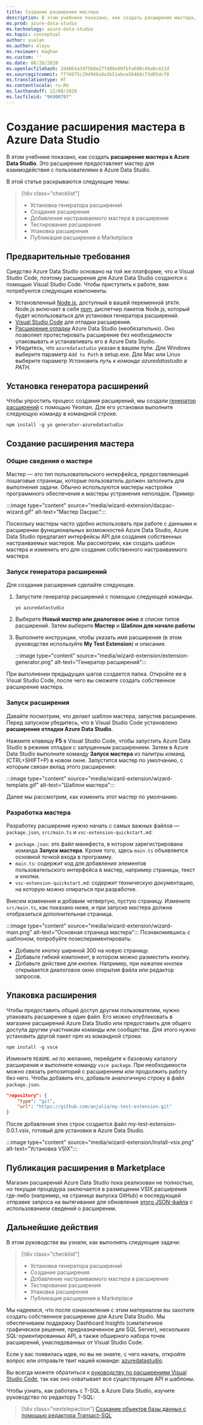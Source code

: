 ```yaml
---
title: Создание расширения мастера
description: В этом учебнике показано, как создать расширение мастера, чтобы добавить пользовательские функции для Azure Data Studio.
ms.prod: azure-data-studio
ms.technology: azure-data-studio
ms.topic: conceptual
author: yualan
ms.author: alayu
ms.reviewer: maghan
ms.custom: ''
ms.date: 08/28/2020
ms.openlocfilehash: 2d4864a3475b8e27fd86e90fbfa690c49a0c413d
ms.sourcegitcommit: 7f76975c29d948a9a3b51abce564b9c73d05dcf0
ms.translationtype: HT
ms.contentlocale: ru-RU
ms.lasthandoff: 12/08/2020
ms.locfileid: "96900797"
---
```

# <a name="create-an-azure-data-studio-wizard-extension"></a>Создание расширения мастера в Azure Data Studio

В этом учебнике показано, как создать **расширение мастера в Azure Data Studio**. Это расширение предоставляет мастер для взаимодействия с пользователями в Azure Data Studio.

В этой статье раскрываются следующие темы:
> [!div class="checklist"]
> - Установка генератора расширений
> - Создание расширения
> - Добавление настраиваемого мастера в расширение
> - Тестирование расширения
> - Упаковка расширения
> - Публикация расширения в Marketplace

## <a name="prerequisites"></a>Предварительные требования

Средство Azure Data Studio основано на той же платформе, что и Visual Studio Code, поэтому расширения для Azure Data Studio создаются с помощью Visual Studio Code. Чтобы приступить к работе, вам потребуются следующие компоненты.

- Установленный [Node.js](https://nodejs.org), доступный в вашей переменной `$PATH`. Node.js включает в себя [npm](https://www.npmjs.com/), диспетчер пакетов Node.js, который будет использоваться для установки генератора расширений.
- [Visual Studio Code](https://code.visualstudio.com) для отладки расширения.
- [Расширение отладки](https://marketplace.visualstudio.com/items?itemName=ms-mssql.sqlops-debug) Azure Data Studio (необязательно). Оно позволяет протестировать расширение без необходимости упаковывать и устанавливать его в Azure Data Studio.
- Убедитесь, что `azuredatastudio` указан в вашем пути. Для Windows выберите параметр `Add to Path` в setup.exe. Для Mac или Linux выберите параметр *Установить путь к команде azuredatastudio в PATH*.

## <a name="install-the-extension-generator"></a>Установка генератора расширений

Чтобы упростить процесс создания расширений, мы создали [генератор расширений](https://code.visualstudio.com/docs/extensions/yocode) с помощью Yeoman. Для его установки выполните следующую команду в командной строке.

```console
npm install -g yo generator-azuredatastudio
```

## <a name="create-your-wizard-extension"></a>Создание расширения мастера

### <a name="introduction-to-wizards"></a>Общие сведения о мастере

Мастер — это тип пользовательского интерфейса, предоставляющий пошаговые страницы, которые пользователь должен заполнить для выполнения задачи. Обычно используются мастеры настройки программного обеспечения и мастеры устранения неполадок. Пример:

:::image type="content" source="media/wizard-extension/dacpac-wizard.gif" alt-text="Мастер Dacpac":::

Поскольку мастеры часто удобно использовать при работе с данными и расширении функциональных возможностей Azure Data Studio, Azure Data Studio предлагает интерфейсы API для создания собственных настраиваемых мастеров. Мы рассмотрим, как создать шаблон мастера и изменить его для создания собственного настраиваемого мастера.

### <a name="run-the-extension-generator"></a>Запуск генератора расширений

Для создания расширения сделайте следующее.

1. Запустите генератор расширений с помощью следующей команды.

   `yo azuredatastudio`

2. Выберите **Новый мастер или диалоговое окно** в списке типов расширений. Затем выберите **Мастер** и **Шаблон для начало работы**

3. Выполните инструкции, чтобы указать имя расширения (в этом руководстве используйте **My Test Extension**) и описание.

    :::image type="content" source="media/wizard-extension/extension-generator.png" alt-text="Генератор расширений":::

При выполнении предыдущих шагов создается папка. Откройте ее в Visual Studio Code, после чего вы сможете создать собственное расширение мастера.

### <a name="run-the-extension"></a>Запуск расширения

Давайте посмотрим, что делает шаблон мастера, запустив расширение. Перед запуском убедитесь, что в Visual Studio Code установлено **расширение отладки Azure Data Studio**.

Нажмите клавишу **F5** в Visual Studio Code, чтобы запустить Azure Data Studio в режиме отладки с запущенным расширением. Затем в Azure Data Studio выполните команду **Запуск мастера** из палитры команд (CTRL+SHIFT+P) в новом окне. Запустится мастер по умолчанию, с которым связан вклад этого расширения:

:::image type="content" source="media/wizard-extension/wizard-template.gif" alt-text="Шаблон мастера":::

Далее мы рассмотрим, как изменить этот мастер по умолчанию.

### <a name="develop-the-wizard"></a>Разработка мастера

Разработку расширения нужно начать с самых важных файлов — `package.json`, `src/main.ts` и `vsc-extension-quickstart.md`:

- `package.json`: это файл манифеста, в котором зарегистрирована команда **Запуск мастера**. Кроме того, здесь `main.ts` объявляется основной точкой входа в программу.
- `main.ts`: содержит код для добавления элементов пользовательского интерфейса в мастер, например страницы, текст и кнопки.
- `vsc-extension-quickstart.md`: содержит техническую документацию, на которую можно опираться при разработке.

Внесем изменения и добавим четвертую, пустую страницу. Измените `src/main.ts`, как показано ниже, и при запуске мастера должна отобразиться дополнительная страница.

:::image type="content" source="media/wizard-extension/wizard-main.png" alt-text="Основная страница мастера":::
Познакомившись с шаблоном, попробуйте поэкспериментировать:

- Добавьте кнопку шириной 300 на новую страницу.
- Добавьте гибкий компонент, в котором можно разместить кнопку.
- Добавьте действие для кнопки. Например, при нажатии кнопки открывается диалоговое окно открытия файла или редактор запросов.

## <a name="package-your-extension"></a>Упаковка расширения

Чтобы предоставить общий доступ другим пользователям, нужно упаковать расширение в один файл. Его можно опубликовать в магазине расширений Azure Data Studio или предоставить для общего доступа другим участникам команды или сообщества. Для этого нужно установить другой пакет npm из командной строки.

```console
npm install -g vsce
```

Измените `README.md` по желанию, перейдите к базовому каталогу расширения и выполните команду `vsce package`. При необходимости можно связать репозиторий с расширением или продолжить работу без него. Чтобы добавить его, добавьте аналогичную строку в файл `package.json`.

```json
"repository": {
    "type": "git",
    "url": "https://github.com/anjalia/my-test-extension.git"
}
```

После добавления этих строк создается файл my-test-extension-0.0.1.vsix, готовый для установки в Azure Data Studio.

:::image type="content" source="media/wizard-extension/install-vsix.png" alt-text="Установка VSIX":::

## <a name="publish-your-extension-to-the-marketplace"></a>Публикация расширения в Marketplace

Магазин расширений Azure Data Studio пока реализован не полностью, но текущая процедура заключается в размещении VSIX расширения где-либо (например, на странице выпуска GitHub) и последующей отправке запроса на вытягивание для обновления [этого JSON-файла](https://github.com/Microsoft/azuredatastudio/blob/release/extensions/extensionsGallery.json) с использованием сведений о расширении.

## <a name="next-steps"></a>Дальнейшие действия

В этом руководстве вы узнали, как выполнять следующие задачи:
> [!div class="checklist"]
> - Установка генератора расширений
> - Создание расширения
> - Добавление настраиваемого мастера в расширение
> - Тестирование расширения
> - Упаковка расширения
> - Публикация расширения в Marketplace

Мы надеемся, что после ознакомления с этим материалом вы захотите создать собственное расширение для Azure Data Studio. Мы обеспечиваем поддержку Dashboard Insights (симпатичное графическое решение, предназначенное для SQL Server), нескольких SQL-ориентированных API, а также обширного набора точек расширений, унаследованных от Visual Studio Code.

Если у вас появилась идея, но вы не знаете, с чего начать, откройте вопрос или отправьте твит нашей команде: [azuredatastudio](https://twitter.com/azuredatastudio).

Вы всегда можете обратиться к [руководству по расширениям Visual Studio Code](https://code.visualstudio.com/docs/extensions/overview), так как оно охватывает все существующие API и шаблоны.

Чтобы узнать, как работать с T-SQL в Azure Data Studio, изучите руководство по редактору T-SQL:

> [!div class="nextstepaction"]
> [Создание объектов базы данных с помощью редактора Transact-SQL](../tutorial-sql-editor.md)
